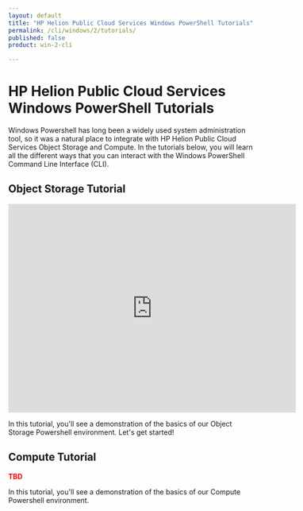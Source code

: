 ```yaml
---
layout: default
title: "HP Helion Public Cloud Services Windows PowerShell Tutorials"
permalink: /cli/windows/2/tutorials/
published: false
product: win-2-cli

---
```

# HP Helion Public Cloud Services Windows PowerShell Tutorials

Windows Powershell has long been a widely used system administration tool, so it was a natural place to integrate with HP Helion Public Cloud Services Object Storage and Compute.  In the tutorials below, you will learn all the different ways that you can interact with the Windows PowerShell Command Line Interface (CLI).


## Object Storage Tutorial

<iframe src="http://player.vimeo.com/video/33349560?title=0&amp;byline=0&amp;portrait=0" width="580" height="420" frameborder="0"> </iframe>

In this tutorial, you'll see a demonstration of the basics of our Object Storage Powershell environment. Let's get started!   

## Compute Tutorial

<font color="Red"><b>TBD</b></font>

In this tutorial, you'll see a demonstration of the basics of our Compute Powershell environment.

 
